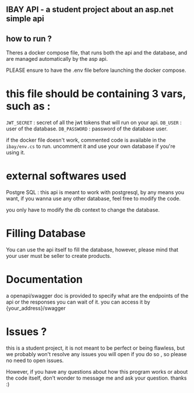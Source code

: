 ## IBAY API - a student project about an asp.net simple api

## how to run ?

Theres a docker compose file, that runs both the api and the database, and are managed automatically by the asp api.

PLEASE ensure to have the .env file before launching the docker compose.

# this file should be containing 3 vars, such as : 

`JWT_SECRET` : secret of all the jwt tokens that will run on your api.
`DB_USER` : user of the database.
`DB_PASSWORD` : password of the database user.

if the docker file doesn't work, commented code is available in the `ibay/env.cs` to run. uncomment it and use your own database if you're using it.

# external softwares used 

Postgre SQL : this api is meant to work with postgresql, by any means you want, if you wanna use any other database, feel free to modify the code.

you only have to modify the db context to change the database.

# Filling Database

You can use the api itself to fill the database, however, please mind that your user must be seller to create products.

# Documentation

a openapi/swagger doc is provided to specify what are the endpoints of the api or the responses you can wait of it. you can access it by {your_address}/swagger

# Issues ?

this is a student project, it is not meant to be perfect or being flawless, but we probably won't resolve any issues you will open if you do so , so please no need to open issues.

However, if you have any questions about how this program works or about the code itself, don't wonder to message me and ask your question. thanks :)
